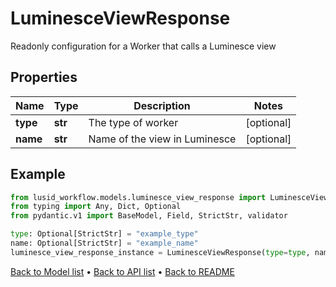 # LuminesceViewResponse

Readonly configuration for a Worker that calls a Luminesce view
## Properties
Name | Type | Description | Notes
------------ | ------------- | ------------- | -------------
**type** | **str** | The type of worker | [optional] 
**name** | **str** | Name of the view in Luminesce | [optional] 
## Example

```python
from lusid_workflow.models.luminesce_view_response import LuminesceViewResponse
from typing import Any, Dict, Optional
from pydantic.v1 import BaseModel, Field, StrictStr, validator

type: Optional[StrictStr] = "example_type"
name: Optional[StrictStr] = "example_name"
luminesce_view_response_instance = LuminesceViewResponse(type=type, name=name)

```

[Back to Model list](../README.md#documentation-for-models) &#8226; [Back to API list](../README.md#documentation-for-api-endpoints) &#8226; [Back to README](../README.md)


